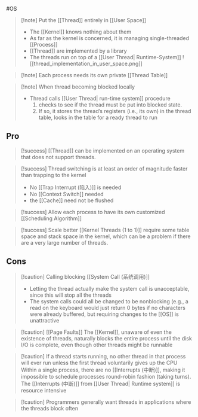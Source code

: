 #OS 
>[!note] Put the [[Thread]] entirely in [[User Space]] 
>- The [[Kernel]] knows nothing about them
>- As far as the kernel is concerned, it is managing single-threaded [[Process]]
>- [[Thread]] are implemented by a library
>- The threads run on top of a [[User Thread| Runtime-System]]
>![[thread_implementation_in_user_space.png]]

>[!note] Each process needs its own private [[Thread Table]]

>[!note] When thread becoming blocked locally
>- Thread calls [[User Thread| run-time system]] procedure
>	1. checks to see if the thread must be put into blocked state. 
>	2. If so, it stores the thread’s registers (i.e., its own) in the thread table, looks in the table for a ready thread to run


## Pro
>[!success] 
>[[Thread]] can be implemented on an operating system that does
not support threads.

>[!success]  Thread switching is at least an order of magnitude faster than trapping to the kernel 
> - No [[Trap Interrupt (陷入)]] is needed
> - No [[Context Switch]] needed
> - the [[Cache]] need not be flushed

>[!success] Allow each process to have its own customized [[Scheduling Algorithm]]

>[!success] Scale better
> [[Kernel Threads (1 to 1)]] require some table space and stack space in the kernel, which can be a problem if there are a very large number of threads.

## Cons
>[!caution] Calling blocking [[System Call (系统调用)]]
> - Letting the thread actually make the system call is unacceptable, since
this will stop all the threads
>- The system calls could all be changed to be nonblocking (e.g., a read on the
keyboard would just return 0 bytes if no characters were already buffered, but requiring changes to the [[OS]] is unattractive

>[!caution] [[Page Faults]]
>The [[Kernel]], unaware of even the existence of threads, naturally blocks
the entire process until the disk I/O is complete, even though other threads might
be runnable

>[!caution]  If a thread starts running, no other thread in that process will ever run unless the first thread voluntarily gives up the CPU
>Within a single process, there are no [[Interrupts (中断)]], making it impossible to schedule processes round-robin fashion (taking turns). The [[Interrupts (中断)]] from [[User Thread| Runtime system]] is resource intensive

>[!caution] Programmers generally want threads in applications where the threads block often
